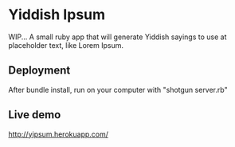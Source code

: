 # Yiddish Ipsum

WIP...
A small ruby app that will generate Yiddish sayings to use at placeholder text, like Lorem Ipsum.


## Deployment

After bundle install, run on your computer with "shotgun server.rb"


## Live demo

http://yipsum.herokuapp.com/


